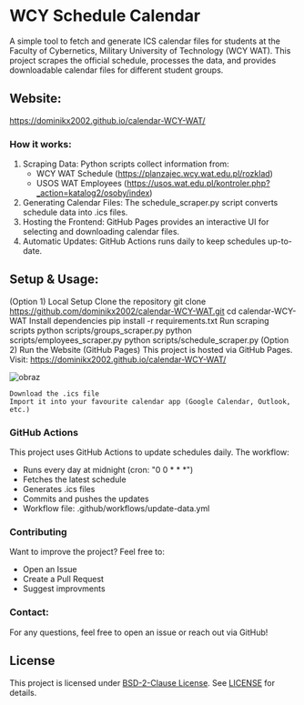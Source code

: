 # WCY Schedule Calendar
A simple tool to fetch and generate ICS calendar files for students at the Faculty of Cybernetics, Military University of Technology (WCY WAT). This project scrapes the official schedule, processes the data, and provides downloadable calendar files for different student groups.


## Website:
https://dominikx2002.github.io/calendar-WCY-WAT/


### How it works:
1. Scraping Data: Python scripts collect information from:
    - WCY WAT Schedule (https://planzajec.wcy.wat.edu.pl/rozklad)
    - USOS WAT Employees (https://usos.wat.edu.pl/kontroler.php?_action=katalog2/osoby/index)
2. Generating Calendar Files: The schedule_scraper.py script converts schedule data into .ics files.
3. Hosting the Frontend: GitHub Pages provides an interactive UI for selecting and downloading calendar files.
4. Automatic Updates: GitHub Actions runs daily to keep schedules up-to-date.


## Setup & Usage:
(Option 1) Local Setup
    Clone the repository
        git clone https://github.com/dominikx2002/calendar-WCY-WAT.git
        cd calendar-WCY-WAT
    Install dependencies
        pip install -r requirements.txt
    Run scraping scripts
        python scripts/groups_scraper.py
        python scripts/employees_scraper.py
        python scripts/schedule_scraper.py
(Option 2) Run the Website (GitHub Pages)
    This project is hosted via GitHub Pages. Visit:
        https://dominikx2002.github.io/calendar-WCY-WAT/

![obraz](https://github.com/user-attachments/assets/bee25f89-dbff-4b74-9421-adfe8900c08d)

    Download the .ics file
    Import it into your favourite calendar app (Google Calendar, Outlook, etc.)


### GitHub Actions
This project uses GitHub Actions to update schedules daily. 
The workflow:
- Runs every day at midnight (cron: "0 0 * * *")
- Fetches the latest schedule
- Generates .ics files
- Commits and pushes the updates
- Workflow file: .github/workflows/update-data.yml 

### Contributing
Want to improve the project? Feel free to:
- Open an Issue
- Create a Pull Request
- Suggest improvments

### Contact:
For any questions, feel free to open an issue or reach out via GitHub!

## License
This project is licensed under [BSD-2-Clause License](LICENSE). See [LICENSE](LICENSE) for details.
